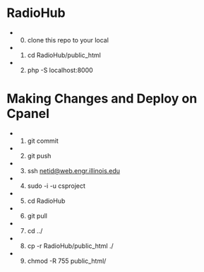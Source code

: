 # RadioHub
* 0. clone this repo to your local
* 1. cd RadioHub/public_html
* 2. php -S localhost:8000

# Making Changes and Deploy on Cpanel
* 1. git commit
* 2. git push
* 3. ssh netid@web.engr.illinois.edu
* 4. sudo -i -u csproject
* 5. cd RadioHub
* 6. git pull
* 7. cd ../
* 8. cp -r RadioHub/public_html ./
* 9. chmod -R 755 public_html/

